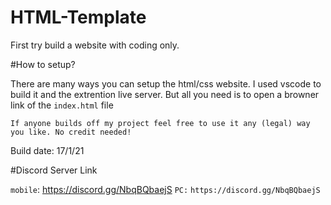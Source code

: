 # HTML-Template

First try build a website with coding only.

#How to setup?

There are many ways you can setup the html/css website. I used vscode to build it and the extrention live server. But all you need is to open a browner link of the `index.html` file

```
If anyone builds off my project feel free to use it any (legal) way you like. No credit needed!
```

Build date: 17/1/21

#Discord Server Link

`mobile`: https://discord.gg/NbqBQbaejS
`PC:` `https://discord.gg/NbqBQbaejS`
